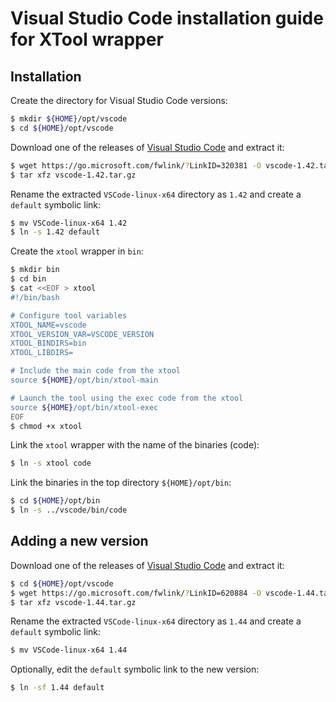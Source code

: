 # Visual Studio Code installation guide for XTool wrapper


## Installation
Create the directory for Visual Studio Code versions:
```sh
$ mkdir ${HOME}/opt/vscode
$ cd ${HOME}/opt/vscode
```

Download one of the releases of [Visual Studio Code](https://code.visualstudio.com/download) and extract it:
```sh
$ wget https://go.microsoft.com/fwlink/?LinkID=320381 -O vscode-1.42.tar.gz
$ tar xfz vscode-1.42.tar.gz
```

Rename the extracted `VSCode-linux-x64` directory as `1.42` and create a
`default` symbolic link:
```sh
$ mv VSCode-linux-x64 1.42
$ ln -s 1.42 default
```

Create the `xtool` wrapper in `bin`:
```sh
$ mkdir bin
$ cd bin
$ cat <<EOF > xtool
#!/bin/bash

# Configure tool variables
XTOOL_NAME=vscode
XTOOL_VERSION_VAR=VSCODE_VERSION
XTOOL_BINDIRS=bin
XTOOL_LIBDIRS=

# Include the main code from the xtool
source ${HOME}/opt/bin/xtool-main

# Launch the tool using the exec code from the xtool
source ${HOME}/opt/bin/xtool-exec
EOF
$ chmod +x xtool
```

Link the `xtool` wrapper with the name of the binaries (code):
```sh
$ ln -s xtool code
```

Link the binaries in the top directory `${HOME}/opt/bin`:
```sh
$ cd ${HOME}/opt/bin
$ ln -s ../vscode/bin/code
```


## Adding a new version
Download one of the releases of [Visual Studio Code](https://code.visualstudio.com/download) and extract it:
```sh
$ cd ${HOME}/opt/vscode
$ wget https://go.microsoft.com/fwlink/?LinkID=620884 -O vscode-1.44.tar.gz
$ tar xfz vscode-1.44.tar.gz
```

Rename the extracted `VSCode-linux-x64` directory as `1.44` and create a
`default` symbolic link:
```sh
$ mv VSCode-linux-x64 1.44
```

Optionally, edit the `default` symbolic link to the new version:
```sh
$ ln -sf 1.44 default
```
